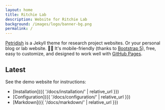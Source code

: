 ```yaml
---
layout: home
title: Ritchie Lab
description: Website for Ritchie Lab
background: /images/logo/banner-bg.png
permalink: /
---
```


[Petridish](https://github.com/peterdesmet/petridish) is a Jekyll theme for research project websites. Or your personal blog or lab website. 👩‍🔬 It's mobile-friendly (thanks to [Bootstrap 5](https://getbootstrap.com/docs/5.1/)), free, easy to customize, and designed to work well with [GitHub Pages](https://pages.github.com/).

## Latest

See the demo website for instructions:

- [Installation]({{ '/docs/installation/' | relative_url }})
- [Configuration]({{ '/docs/configuration/' | relative_url }})
- [Markdown]({{ '/docs/markdown/' | relative_url }})
